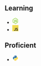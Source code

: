 ## Learning

- <img src="https://raw.githubusercontent.com/devicons/devicon/master/icons/nodejs/nodejs-original.svg" alt="Node.js" width="20" height="20"/> 
- <img src="https://raw.githubusercontent.com/devicons/devicon/master/icons/javascript/javascript-original.svg" alt="JavaScript" width="20" height="20"/>

## Proficient

- <img src="https://raw.githubusercontent.com/devicons/devicon/master/icons/python/python-original.svg" alt="Python" width="20" height="20"/> 
